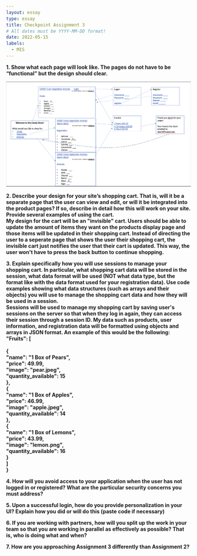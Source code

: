 ```yaml
---
layout: essay
type: essay
title: Checkpoint Assignment 3
# All dates must be YYYY-MM-DD format!
date: 2022-05-15
labels:
  - MIS
---
```


  <b>1. Show what each page will look like. The pages do not have to be “functional” but the design should clear.
  <br>
  
![](../images/PPT.png)
  
  <b>2.	 Describe your design for your site’s shopping cart. That is, will it be a separate page that the user can view and edit, or will it be integrated into the product pages? If so, describe in detail how this will work on your site. Provide several examples of using the cart.
  <br>
 My design for the cart will be an "invisible" cart. Users should be able to update the amount of items they want on the products display page and those items will be updated in their shopping cart. Instead of directing the user to a seperate page that shows the user their shopping cart, the invisible cart just notifies the user that their cart is updated. This way, the user won't have to press the back button to continue shopping.
  <br>
  
  <b>3.	Explain specifically how you will use sessions to manage your shopping cart. In particular, what shopping cart data will be stored in the session, what data format will be used (NOT what data type, but the format like with the data format used for your registration data). Use code examples showing what data structures (such as arrays and their objects) you will use to manage the shopping cart data and how they will be used in a session.
  <br>
Sessions will be used to manage my shopping cart by saving user's sessions on the server so that when they log in again, they can access their session through a session ID. My data such as products, user information, and registration data will be formatted using objects and arrays in JSON format. An example of this would be the following:
  <br>
      "Fruits": [
  <br>  
        {
  <br>
            "name": "1 Box of Pears",
  <br>
            "price": 49.99,
  <br>
            "image": "pear.jpeg",
  <br>
            "quantity_available": 15
  <br>
        },
  <br>
        {
  <br>
            "name": "1 Box of Apples",
  <br>
            "price": 46.99,
  <br>
            "image": "apple.jpeg",
  <br>
            "quantity_available": 14
  <br>
        },
  <br>
        {
  <br>
            "name": "1 Box of Lemons",
  <br>
            "price": 43.99,
  <br>
            "image": "lemon.png",
  <br>
            "quantity_available": 16
  <br>
        }
  <br>
  ]
  <br>
  }

  
  <b>4.	How will you avoid access to your application when the user has not logged in or registered? What are the particular security concerns you must address?
  <br>
  
  <b>5.	Upon a successful login, how do you provide personalization in your UI? Explain how you did or will do this (paste code if necessary)
  <br>
  
  <b>6.	If you are working with partners, how will you split up the work in your team so that you are working in parallel as effectively as possible? That is, who is doing what and when?
  <br>
  
  <b>7.	How are you approaching Assignment 3 differently than Assignment 2?
  <br>
